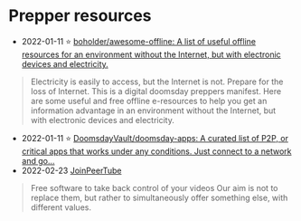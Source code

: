 # Prepper resources

- 2022-01-11 ⭐ [boholder/awesome-offline: A list of useful offline resources for an environment without the Internet, but with electronic devices and electricity.](https://github.com/boholder/awesome-offline)
> Electricity is easily to access, but the Internet is not. Prepare for the loss of Internet.
> This is a digital doomsday preppers manifest. Here are some useful and free offline e-resources to help you get an information advantage in an environment without the Internet, but with electronic devices and electricity.
- 2022-01-11 ⭐ [DoomsdayVault/doomsday-apps: A curated list of P2P, or critical apps that works under any conditions. Just connect to a network and go...](https://github.com/DoomsdayVault/doomsday-apps)
- 2022-02-23 [JoinPeerTube](https://joinpeertube.org/)
> Free software to take back control of your videos
> Our aim is not to replace them, but rather to simultaneously offer something else, with different values.